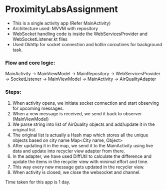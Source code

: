 # ProximityLabsAssignment

- This is a single activity app (Refer MainActivity)
- Architecture used: MVVM with repository
- WebSocket handling code is inside the WebServicesProvider and WebSocketListener.kt files
- Used Okhttp for socket connection and kotlin coroutines for background task.

### Flow and core logic:

MainActivity -> MainViewModel -> MainRepository -> WebServicesProvider -> SocketListener -> MainViewModel -> MainActivity -> AirQualityAdapter

### Steps:
1. When activity opens, we initiate socket connection and start observing for upcoming messages.
2. When a new message is received, we send it back to observer (MainViewModel)
3. We parse string into list of AirQuality objects and add/update it in the original list.
4. The original list is actually a Hash map which stores all the unique objects based on city name Map<City name, Object>
5. After updating it in the map, we send it to the MainActivity using live data and update into recycler view adapter from there.
6. In the adapter, we have used DiffUtil to calculate the difference and update the items in the recycler view with minimal effort and time.
7. This way every new message gets updated in the recycler view.
8. When activity is closed, we close the websocket and channel.

Time taken for this app is 1 day.
